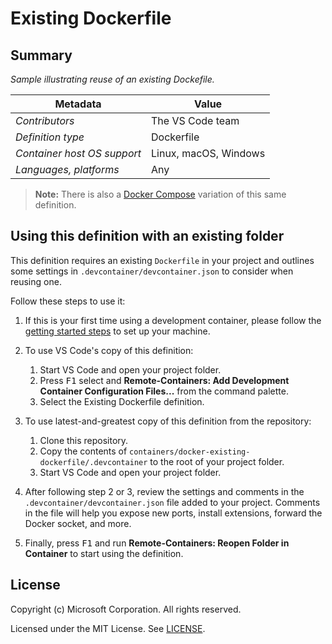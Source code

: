 # Existing Dockerfile

## Summary

*Sample illustrating reuse of an existing Dockefile.*

| Metadata | Value |  
|----------|-------|
| *Contributors* | The VS Code team |
| *Definition type* | Dockerfile |
| *Container host OS support* | Linux, macOS, Windows |
| *Languages, platforms* | Any |

> **Note:** There is also a [Docker Compose](../docker-existing-docker-compose) variation of this same definition.

## Using this definition with an existing folder

This definition requires an existing `Dockerfile` in your project and outlines some settings in `.devcontainer/devcontainer.json` to consider when reusing one.

Follow these steps to use it:

1. If this is your first time using a development container, please follow the [getting started steps](https://aka.ms/vscode-remote/containers/getting-started) to set up your machine.

2. To use VS Code's copy of this definition:
   1. Start VS Code and open your project folder.
   2. Press <kbd>F1</kbd> select and **Remote-Containers: Add Development Container Configuration Files...** from the command palette.
   3. Select the Existing Dockerfile definition.

3. To use latest-and-greatest copy of this definition from the repository:
   1. Clone this repository.
   2. Copy the contents of `containers/docker-existing-dockerfile/.devcontainer` to the root of your project folder.
   3. Start VS Code and open your project folder.

4. After following step 2 or 3, review the settings and comments in the `.devcontainer/devcontainer.json` file added to your project. Comments in the file will help you expose new ports, install extensions, forward the Docker socket, and more.

5. Finally, press <kbd>F1</kbd> and run **Remote-Containers: Reopen Folder in Container** to start using the definition.

## License

Copyright (c) Microsoft Corporation. All rights reserved.

Licensed under the MIT License. See [LICENSE](https://github.com/Microsoft/vscode-dev-containers/blob/master/LICENSE). 
